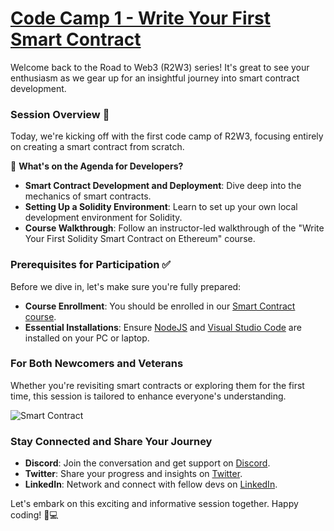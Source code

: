 # [Code Camp 1 - Write Your First Smart Contract](https://metaschool.so/courses/writing-your-first-hello-world-contract-in-solidity)

Welcome back to the Road to Web3 (R2W3) series! It's great to see your enthusiasm as we gear up for an insightful journey into smart contract development.

### Session Overview 🚀

Today, we're kicking off with the first code camp of R2W3, focusing entirely on creating a smart contract from scratch.

🤔 **What's on the Agenda for Developers?**

- **Smart Contract Development and Deployment**: Dive deep into the mechanics of smart contracts.
- **Setting Up a Solidity Environment**: Learn to set up your own local development environment for Solidity.
- **Course Walkthrough**: Follow an instructor-led walkthrough of the "Write Your First Solidity Smart Contract on Ethereum" course.

### Prerequisites for Participation ✅

Before we dive in, let's make sure you're fully prepared:

- **Course Enrollment**: You should be enrolled in our [Smart Contract course](https://metaschool.so/courses/writing-your-first-hello-world-contract-in-solidity).
- **Essential Installations**: Ensure [NodeJS](https://nodejs.org/en) and [Visual Studio Code](https://code.visualstudio.com/download) are installed on your PC or laptop.

### For Both Newcomers and Veterans

Whether you're revisiting smart contracts or exploring them for the first time, this session is tailored to enhance everyone's understanding.

![Smart Contract](https://media0.giphy.com/media/y8Mz1yj13s3kI/giphy.gif?cid=7941fdc64le5fvg8m0qt45lb9hrwik27hkkdx5hzoynz5ond&ep=v1_gifs_search&rid=giphy.gif&ct=g)

### Stay Connected and Share Your Journey

- **Discord**: Join the conversation and get support on [Discord](https://discord.com/invite/vbVMUwXWgc).
- **Twitter**: Share your progress and insights on [Twitter](https://twitter.com/0xmetaschool).
- **LinkedIn**: Network and connect with fellow devs on [LinkedIn](https://www.linkedin.com/company/0xmetaschool/).

Let's embark on this exciting and informative session together. Happy coding! 🎉💻
